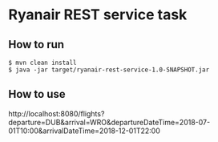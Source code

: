 # Ryanair REST service task

## How to run

    $ mvn clean install
    $ java -jar target/ryanair-rest-service-1.0-SNAPSHOT.jar

## How to use
http://localhost:8080/flights?departure=DUB&arrival=WRO&departureDateTime=2018-07-01T10:00&arrivalDateTime=2018-12-01T22:00